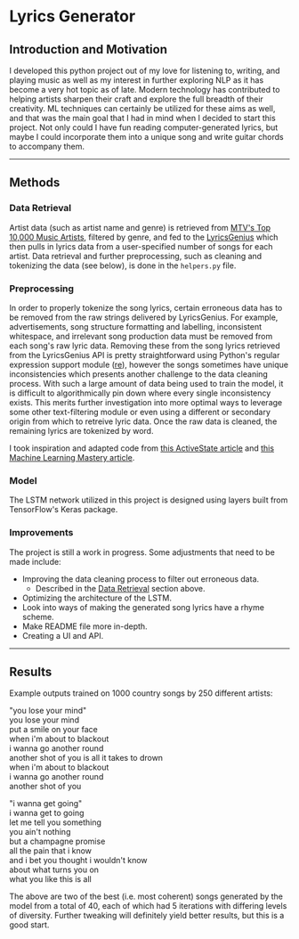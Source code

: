 # Lyrics Generator

## Introduction and Motivation

I developed this python project out of my love for listening to, writing, and playing music as well as my interest in further exploring NLP as it has become a very hot topic as of late. Modern technology has contributed to helping artists sharpen their craft and explore the full breadth of their creativity. ML techniques can certainly be utilized for these aims as well, and that was the main goal that I had in mind when I decided to start this project. Not only could I have fun reading computer-generated lyrics, but maybe I could incorporate them into a unique song and write guitar chords to accompany them.

------------------

## Methods

### Data Retrieval

Artist data (such as artist name and genre) is retrieved from [MTV's Top 10,000 Music Artists](https://gist.github.com/mbejda/9912f7a366c62c1f296c#file-10000-mtv-music-artists-page-1-csv), filtered by genre, and fed to the [LyricsGenius](https://lyricsgenius.readthedocs.io/en/master/) which then pulls in lyrics data from a user-specified number of songs for each artist. Data retrieval and further preprocessing, such as cleaning and tokenizing the data (see below), is done in the `helpers.py` file.

### Preprocessing

In order to properly tokenize the song lyrics, certain erroneous data has to be removed from the raw strings delivered by LyricsGenius. For example, advertisements, song structure formatting and labelling, inconsistent whitespace, and irrelevant song production data must be removed from each song's raw lyric data. Removing these from the song lyrics retrieved from the LyricsGenius API is pretty straightforward using Python's regular expression support module ([re](https://docs.python.org/3/library/re.html)), however the songs sometimes have unique inconsistencies which presents another challenge to the data cleaning process. With such a large amount of data being used to train the model, it is difficult to algorithmically pin down where every single inconsistency exists. This merits further investigation into more optimal ways to leverage some other text-filtering module or even using a different or secondary origin from which to retreive lyric data. Once the raw data is cleaned, the remaining lyrics are tokenized by word.

I took inspiration and adapted code from [this ActiveState article](https://www.activestate.com/blog/how-to-build-a-lyrics-generator-with-python-recurrent-neural-networks/) and [this Machine Learning Mastery article](https://machinelearningmastery.com/how-to-develop-a-word-level-neural-language-model-in-keras/).

### Model

The LSTM network utilized in this project is designed using layers built from TensorFlow's Keras package.

### Improvements

The project is still a work in progress. Some adjustments that need to be made include:
* Improving the data cleaning process to filter out erroneous data.
    * Described in the [Data Retrieval](#data-retrieval) section above.
* Optimizing the architecture of the LSTM.
* Look into ways of making the generated song lyrics have a rhyme scheme.
* Make README file more in-depth.
* Creating a UI and API.

------------------

## Results

Example outputs trained on 1000 country songs by 250 different artists:

"you lose your mind"  
you lose your mind  
put a smile on your face  
when i'm about to blackout  
i wanna go another round  
another shot of you is all it takes to drown  
when i'm about to blackout   
i wanna go another round   
another shot of you 

"i wanna get going"  
i wanna get to going   
let me tell you something   
you ain't nothing  
but a champagne promise  
all the pain that i know  
and i bet you thought i wouldn't know  
about what turns you on  
what you like this is all 

The above are two of the best (i.e. most coherent) songs generated by the model from a total of 40, each of which had 5 iterations with differing levels of diversity. Further tweaking will definitely yield better results, but this is a good start.